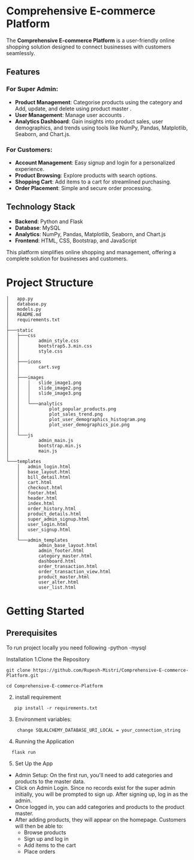 # Comprehensive E-commerce Platform

The **Comprehensive E-commerce Platform** is a user-friendly online shopping solution designed to connect businesses with customers seamlessly.

## Features

### For Super Admin:
- **Product Management**: Categorise products using the category and Add, update, and delete using product master .
- **User Management**: Manage user accounts .
- **Analytics Dashboard**: Gain insights into product sales, user demographics, and trends using tools like NumPy, Pandas, Matplotlib, Seaborn, and Chart.js.

### For Customers:
- **Account Management**: Easy signup and login for a personalized experience.
- **Product Browsing**: Explore products with search options.
- **Shopping Cart**: Add items to a cart for streamlined purchasing.
- **Order Placement**: Simple and secure order processing.

## Technology Stack
- **Backend**: Python and Flask
- **Database**: MySQL
- **Analytics**: NumPy, Pandas, Matplotlib, Seaborn, and Chart.js
- **Frontend**: HTML, CSS, Bootstrap, and JavaScript

This platform simplifies online shopping and management, offering a complete solution for businesses and customers.


# Project Structure 
```
│   app.py
│   database.py
│   models.py
│   README.md
│   requirements.txt
│
├───static
│   ├───css
│   │       admin_style.css
│   │       bootstrap5.3.min.css
│   │       style.css
│   │
│   ├───icons
│   │       cart.svg
│   │
│   ├───images
│   │   │   slide_image1.png
│   │   │   slide_image2.png
│   │   │   slide_image3.png
│   │   │
│   │   └───analytics
│   │           plot_popular_products.png
│   │           plot_sales_trend.png
│   │           plot_user_demographics_histogram.png
│   │           plot_user_demographics_pie.png
│   │
│   └───js
│           admin_main.js
│           bootstrap.min.js
│           main.js
│
└───templates
    │   admin_login.html
    │   base_layout.html
    │   bill_detail.html
    │   cart.html
    │   checkout.html
    │   footer.html
    │   header.html
    │   index.html
    │   order_history.html
    │   product_details.html
    │   super_admin_signup.html
    │   user_login.html
    │   user_signup.html
    │
    └───admin_templates
            admin_base_layout.html
            admin_footer.html
            category_master.html
            dashboard.html
            order_transaction.html
            order_transaction_view.html
            product_master.html
            user_alter.html
            user_list.html
```
# Getting Started
## Prerequisites
To run project locally you need following
 -python
 -mysql

Installation
1.Clone the Repository 
   ```
  git clone https://github.com/Rupesh-Mistri/Comprehensive-E-commerce-Platform.git
    
  cd Comprehensive-E-commerce-Platform
  ```
2. install requirement 
```
   pip install -r requirements.txt
```
3. Environment variables:
```
    change SQLALCHEMY_DATABASE_URI_LOCAL = your_connection_string
```

4. Running the Application
```
  flask run
```


5. Set Up the App
- Admin Setup: On the first run, you'll need to add categories and products to the master data.
- Click on Admin Login. Since no records exist for the super admin initially, you will be prompted to sign up. After signing up, log in as the admin.
- Once logged in, you can add categories and products to the product master.
- After adding products, they will appear on the homepage. Customers will then be able to:
    -   Browse products
    -   Sign up and log in
    -   Add items to the cart
    -   Place orders